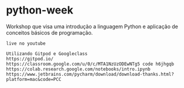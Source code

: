 # python-week
Workshop que visa uma introdução a linguagem Python e aplicação de conceitos básicos de programação.
    
    live no youtube

    Utilizando Gitpod e Googleclass
    https://gitpod.io/
    https://classroom.google.com/u/0/c/MTA1NzUzODEwNTg5 code h6jhgqb
    https://colab.research.google.com/notebooks/intro.ipynb
    https://www.jetbrains.com/pycharm/download/download-thanks.html?platform=mac&code=PCC

